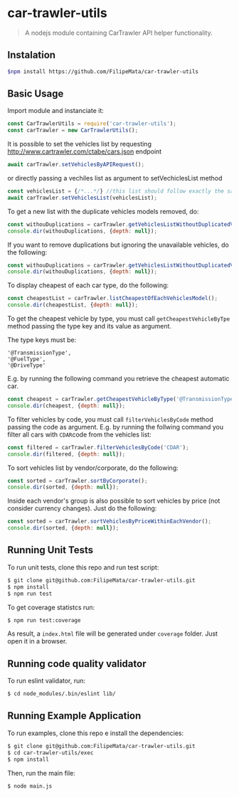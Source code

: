 # car-trawler-utils

> A nodejs module containing CarTrawler API helper functionality.


## Instalation

```bash
$npm install https://github.com/FilipeMata/car-trawler-utils
```

## Basic Usage

Import module and instanciate it:

```js
const CarTrawlerUtils = require('car-trawler-utils');
const carTrawler = new CarTrawlerUtils();
```

It is possible to set the vehicles list by requesting http://www.cartrawler.com/ctabe/cars.json endpoint

```js
await carTrawler.setVehiclesByAPIRequest();
```
or directly passing a vechiles list as argument to setVechiclesList method

```js
const vehiclesList = {/*...*/} //this list should follow exactly the same pattern of file cars.mock.json under test folder 
await carTrawler.setVehiclesList(vehiclesList);
```

To get a new list with the duplicate vehicles models removed, do:
```js
const withouDuplications = carTrawler.getVehiclesListWithoutDuplicatedVehicleModels();
console.dir(withouDuplications, {depth: null});
```

If you want to remove duplications but ignoring the unavailable vehicles, do the following:
```js
const withouDuplications = carTrawler.getVehiclesListWithoutDuplicatedVehicleModels(false);
console.dir(withouDuplications, {depth: null});
```

To display cheapest of each car type, do the following:

```js
const cheapestList = carTrawler.listCheapestOfEachVehiclesModel();
console.dir(cheapestList, {depth: null});
```

To get the cheapest vehicle by type, you must call `getCheapestVehicleByTpe` method passing the type key and its value as argument. 

The type keys must be:
```
'@TransmissionType', 
'@FuelType', 
'@DriveType'
```

E.g. by running the following command you retrieve the cheapest automatic car.

```js
const cheapest = carTrawler.getCheapestVehicleByType('@TransmissionType', 'Automatic');
console.dir(cheapest, {depth: null});
```

To filter vehicles by code, you must call `filterVehiclesByCode` method passing the code as argument. E.g. by running the follwing command you filter all cars with `CDAR`code from the vehicles list:
```js
const filtered = carTrawler.filterVehiclesByCode('CDAR');
console.dir(filtered, {depth: null});
```

To sort vehicles list by vendor/corporate, do the following:
```js
const sorted = carTrawler.sortByCorporate();
console.dir(sorted, {depth: null});
```

Inside each vendor's group is also possible to sort vehicles by price (not consider currency changes). Just do the following:
```js
const sorted = carTrawler.sortVehiclesByPriceWithinEachVendor();
console.dir(sorted, {depth: null});
```

## Running Unit Tests

To run unit tests, clone this repo and run test script:

```bash
$ git clone git@github.com:FilipeMata/car-trawler-utils.git
$ npm install
$ npm run test
```

To get coverage statistcs run:
```bash
$ npm run test:coverage
```

As result, a `index.html` file will be generated under `coverage` folder. Just open it in a browser.

## Running code quality validator

To run eslint validator, run:

```bash
$ cd node_modules/.bin/eslint lib/
```

## Running Example Application

To run examples, clone this repo e install the dependencies:

```bash
$ git clone git@github.com:FilipeMata/car-trawler-utils.git
$ cd car-trawler-utils/exec
$ npm install
```

Then, run the main file:

```bash
$ node main.js
```

